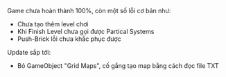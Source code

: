 Game chưa hoàn thành 100%, còn một số lỗi cơ bản như:
+ Chưa tạo thêm level chơi
+ Khi Finish Level chưa gọi được Partical Systems
+ Push-Brick lỗi chưa khắc phục được

Update sắp tới: 
+ Bỏ GameObject "Grid Maps", cố gắng tạo map bằng cách đọc file TXT
